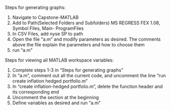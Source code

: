 

Steps for generating graphs:1. Navigate to Capstone-MATLAB2. Add to Path(Selected Folders and Subfolders) MS REGRESS FEX 1.08, Symbol Files, Main- ProgramFiles3. In CSV Files, add nyse SP to path4. Open the file “a.m” and modify parameters as desired. The comments above the file explain the parameters and how to choose them5. run “a.m”
Steps for viewing all MATLAB workspace variables:1. Complete steps 1-3 in “Steps for generating graphs”2. In “a.m”, comment out all the current code, and uncomment the line “run create inflation hedged portfolio.m”3. In “create inflation-hedged portfolio.m”, delete the function header and its corresponding end4. Uncomment the section at the beginning5. Define variables as desired and run “a.m”